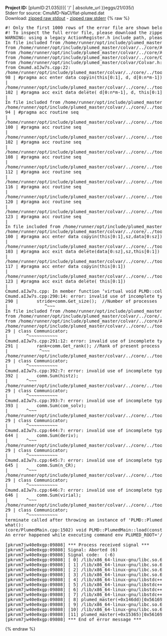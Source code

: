 **Project ID:** [plumID:21.035]({{ '/' | absolute_url }}eggs/21/035/)  
Stderr for source:  CmuMD-NaCl/flat-plumed.dat   
Download: [zipped raw stdout](flat-plumed.dat.plumed_master.stdout.txt.zip) - [zipped raw stderr](flat-plumed.dat.plumed_master.stderr.txt.zip) 
{% raw %}
<pre>
#! Only the first 1000 rows of the error file are shown below
#! To inspect the full error file, please download the zipped raw stderr file above
WARNING: using a legacy ActionRegister.h include path, please use <<#include "core/ActionRegister.h">>
In file included from /home/runner/opt/include/plumed_master/colvar/../core/../tools/Tools.h:27,
from /home/runner/opt/include/plumed_master/colvar/../core/Action.h:28,
from /home/runner/opt/include/plumed_master/colvar/../core/ActionAtomistic.h:25,
from /home/runner/opt/include/plumed_master/colvar/../core/Colvar.h:25,
from /home/runner/opt/include/plumed_master/colvar/Colvar.h:24,
from Cmumd.aIJw7s.cpp:22:
/home/runner/opt/include/plumed_master/colvar/../core/../tools/Tensor.h:98: warning: ignoring ‘#pragma acc enter’ [-Wunknown-pragmas]
98 | #pragma acc enter data copyin(this[0:1], d, d[0:n*m-1])
|
/home/runner/opt/include/plumed_master/colvar/../core/../tools/Tensor.h:102: warning: ignoring ‘#pragma acc exit’ [-Wunknown-pragmas]
102 | #pragma acc exit data delete( d[0:n*m-1], d, this[0:1])
|
In file included from /home/runner/opt/include/plumed_master/colvar/../core/ActionAtomistic.h:27:
/home/runner/opt/include/plumed_master/colvar/../core/../tools/Pbc.h:94: warning: ignoring ‘#pragma acc routine’ [-Wunknown-pragmas]
94 | #pragma acc routine seq
|
/home/runner/opt/include/plumed_master/colvar/../core/../tools/Pbc.h:100: warning: ignoring ‘#pragma acc routine’ [-Wunknown-pragmas]
100 | #pragma acc routine seq
|
/home/runner/opt/include/plumed_master/colvar/../core/../tools/Pbc.h:102: warning: ignoring ‘#pragma acc routine’ [-Wunknown-pragmas]
102 | #pragma acc routine seq
|
/home/runner/opt/include/plumed_master/colvar/../core/../tools/Pbc.h:108: warning: ignoring ‘#pragma acc routine’ [-Wunknown-pragmas]
108 | #pragma acc routine seq
|
/home/runner/opt/include/plumed_master/colvar/../core/../tools/Pbc.h:112: warning: ignoring ‘#pragma acc routine’ [-Wunknown-pragmas]
112 | #pragma acc routine seq
|
/home/runner/opt/include/plumed_master/colvar/../core/../tools/Pbc.h:116: warning: ignoring ‘#pragma acc routine’ [-Wunknown-pragmas]
116 | #pragma acc routine seq
|
/home/runner/opt/include/plumed_master/colvar/../core/../tools/Pbc.h:120: warning: ignoring ‘#pragma acc routine’ [-Wunknown-pragmas]
120 | #pragma acc routine seq
|
/home/runner/opt/include/plumed_master/colvar/../core/../tools/Pbc.h:123: warning: ignoring ‘#pragma acc routine’ [-Wunknown-pragmas]
123 | #pragma acc routine seq
|
In file included from /home/runner/opt/include/plumed_master/colvar/../core/Colvar.h:27:
/home/runner/opt/include/plumed_master/colvar/../core/../tools/Matrix.h:100: warning: ignoring ‘#pragma acc enter’ [-Wunknown-pragmas]
100 | #pragma acc enter data copyin(this[0:1],sz,data[0:sz])
|
/home/runner/opt/include/plumed_master/colvar/../core/../tools/Matrix.h:103: warning: ignoring ‘#pragma acc exit’ [-Wunknown-pragmas]
103 | #pragma acc exit data delete(data[0:sz],sz,this[0:1])
|
/home/runner/opt/include/plumed_master/colvar/../core/../tools/Matrix.h:117: warning: ignoring ‘#pragma acc enter’ [-Wunknown-pragmas]
117 | #pragma acc enter data copyin(this[0:1])
|
/home/runner/opt/include/plumed_master/colvar/../core/../tools/Matrix.h:123: warning: ignoring ‘#pragma acc exit’ [-Wunknown-pragmas]
123 | #pragma acc exit data delete( this[0:1])
|
Cmumd.aIJw7s.cpp: In member function ‘virtual void PLMD::colvar::CmuMD::calculate()’:
Cmumd.aIJw7s.cpp:290:14: error: invalid use of incomplete type ‘class PLMD::Communicator’
290 |       stride=comm.Get_size();  //Number of processes
|              ^~~~
In file included from /home/runner/opt/include/plumed_master/colvar/../core/../tools/OFile.h:25,
from /home/runner/opt/include/plumed_master/colvar/../core/../tools/Log.h:25,
from /home/runner/opt/include/plumed_master/colvar/../core/Action.h:30:
/home/runner/opt/include/plumed_master/colvar/../core/../tools/FileBase.h:29:7: note: forward declaration of ‘class PLMD::Communicator’
29 | class Communicator;
|       ^~~~~~~~~~~~
Cmumd.aIJw7s.cpp:291:12: error: invalid use of incomplete type ‘class PLMD::Communicator’
291 |       rank=comm.Get_rank(); //Rank of present process
|            ^~~~
/home/runner/opt/include/plumed_master/colvar/../core/../tools/FileBase.h:29:7: note: forward declaration of ‘class PLMD::Communicator’
29 | class Communicator;
|       ^~~~~~~~~~~~
Cmumd.aIJw7s.cpp:392:7: error: invalid use of incomplete type ‘class PLMD::Communicator’
392 |       comm.Sum(histz);
|       ^~~~
/home/runner/opt/include/plumed_master/colvar/../core/../tools/FileBase.h:29:7: note: forward declaration of ‘class PLMD::Communicator’
29 | class Communicator;
|       ^~~~~~~~~~~~
Cmumd.aIJw7s.cpp:393:7: error: invalid use of incomplete type ‘class PLMD::Communicator’
393 |       comm.Sum(com_solv);
|       ^~~~
/home/runner/opt/include/plumed_master/colvar/../core/../tools/FileBase.h:29:7: note: forward declaration of ‘class PLMD::Communicator’
29 | class Communicator;
|       ^~~~~~~~~~~~
Cmumd.aIJw7s.cpp:644:7: error: invalid use of incomplete type ‘class PLMD::Communicator’
644 |       comm.Sum(deriv);
|       ^~~~
/home/runner/opt/include/plumed_master/colvar/../core/../tools/FileBase.h:29:7: note: forward declaration of ‘class PLMD::Communicator’
29 | class Communicator;
|       ^~~~~~~~~~~~
Cmumd.aIJw7s.cpp:645:7: error: invalid use of incomplete type ‘class PLMD::Communicator’
645 |       comm.Sum(n_CR);
|       ^~~~
/home/runner/opt/include/plumed_master/colvar/../core/../tools/FileBase.h:29:7: note: forward declaration of ‘class PLMD::Communicator’
29 | class Communicator;
|       ^~~~~~~~~~~~
Cmumd.aIJw7s.cpp:646:7: error: invalid use of incomplete type ‘class PLMD::Communicator’
646 |       comm.Sum(virial);
|       ^~~~
/home/runner/opt/include/plumed_master/colvar/../core/../tools/FileBase.h:29:7: note: forward declaration of ‘class PLMD::Communicator’
29 | class Communicator;
|       ^~~~~~~~~~~~
terminate called after throwing an instance of 'PLMD::Plumed::ExceptionError'
what():
(core/PlumedMain.cpp:1502) void PLMD::PlumedMain::load(const std::string&)
An error happened while executing command env PLUMED_ROOT='/home/runner/opt/lib/plumed_master' PLUMED_VERSION='2.11.0-dev' PLUMED_HTMLDIR='/home/runner/opt/share/doc/plumed_master' PLUMED_INCLUDEDIR='/home/runner/opt/include' PLUMED_PROGRAM_NAME='plumed_master' PLUMED_IS_INSTALLED='yes' "/home/runner/opt/lib/plumed_master"/scripts/mklib.sh -n -o ./Cmumd.2.11.0-dev.so Cmumd.cpp

[pkrvm7jw40e0xgp:09808] *** Process received signal ***
[pkrvm7jw40e0xgp:09808] Signal: Aborted (6)
[pkrvm7jw40e0xgp:09808] Signal code:  (-6)
[pkrvm7jw40e0xgp:09808] [ 0] /lib/x86_64-linux-gnu/libc.so.6(+0x45330)[0x7f85fda45330]
[pkrvm7jw40e0xgp:09808] [ 1] /lib/x86_64-linux-gnu/libc.so.6(pthread_kill+0x11c)[0x7f85fda9eb2c]
[pkrvm7jw40e0xgp:09808] [ 2] /lib/x86_64-linux-gnu/libc.so.6(gsignal+0x1e)[0x7f85fda4527e]
[pkrvm7jw40e0xgp:09808] [ 3] /lib/x86_64-linux-gnu/libc.so.6(abort+0xdf)[0x7f85fda288ff]
[pkrvm7jw40e0xgp:09808] [ 4] /lib/x86_64-linux-gnu/libstdc++.so.6(+0xa5ff5)[0x7f85fdea5ff5]
[pkrvm7jw40e0xgp:09808] [ 5] /lib/x86_64-linux-gnu/libstdc++.so.6(+0xbb0da)[0x7f85fdebb0da]
[pkrvm7jw40e0xgp:09808] [ 6] /lib/x86_64-linux-gnu/libstdc++.so.6(_ZSt10unexpectedv+0x0)[0x7f85fdea5a55]
[pkrvm7jw40e0xgp:09808] [ 7] /lib/x86_64-linux-gnu/libstdc++.so.6(+0xa5a6f)[0x7f85fdea5a6f]
[pkrvm7jw40e0xgp:09808] [ 8] plumed_master(+0x146dd)[0x56169a92c6dd]
[pkrvm7jw40e0xgp:09808] [ 9] /lib/x86_64-linux-gnu/libc.so.6(+0x2a1ca)[0x7f85fda2a1ca]
[pkrvm7jw40e0xgp:09808] [10] /lib/x86_64-linux-gnu/libc.so.6(__libc_start_main+0x8b)[0x7f85fda2a28b]
[pkrvm7jw40e0xgp:09808] [11] plumed_master(+0x15365)[0x56169a92d365]
[pkrvm7jw40e0xgp:09808] *** End of error message ***
</pre>
{% endraw %}
